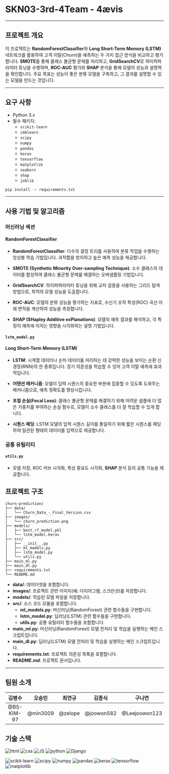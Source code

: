 # SKN03-3rd-4Team - 4ævis

---

## 프로젝트 개요

이 프로젝트는 **RandomForestClassifier**와 **Long Short-Term Memory (LSTM)** 네트워크를 활용하여 고객 이탈(Churn)을 예측하는 두 가지 접근 방식을 비교하고 평가합니다. **SMOTE**를 통해 클래스 불균형 문제를 처리하고, **GridSearchCV**로 하이퍼파라미터 튜닝을 수행하며, **ROC-AUC** 평가와 **SHAP** 분석을 통해 모델의 성능과 설명력을 확인합니다. 주요 목표는 성능이 좋은 분류 모델을 구축하고, 그 결과를 설명할 수 있는 모델을 만드는 것입니다.

---

## 요구 사항

- Python 3.x
- 필수 패키지:
  - `scikit-learn`
  - `imblearn`
  - `scipy`
  - `numpy`
  - `pandas`
  - `keras`
  - `tensorflow`
  - `matplotlib`
  - `seaborn`
  - `shap`
  - `joblib`

```bash
pip install -r requirements.txt
```

---

## 사용 기법 및 알고리즘

### 머신러닝 섹션

#### **RandomForestClassifier**

- **RandomForestClassifier**: 다수의 결정 트리를 사용하여 분류 작업을 수행하는 앙상블 학습 기법입니다. 과적합을 방지하고 높은 예측 성능을 제공합니다.
  
- **SMOTE (Synthetic Minority Over-sampling Technique)**: 소수 클래스의 데이터를 합성하여 클래스 불균형 문제를 해결하는 오버샘플링 기법입니다.
  
- **GridSearchCV**: 하이퍼파라미터 튜닝을 위해 교차 검증을 사용하는 그리드 탐색 방법으로, 최적의 모델 성능을 도출합니다.
  
- **ROC-AUC**: 모델의 분류 성능을 평가하는 지표로, 수신기 조작 특성(ROC) 곡선 아래 면적을 계산하여 성능을 측정합니다.
  
- **SHAP (SHapley Additive exPlanations)**: 모델의 예측 결과를 해석하고, 각 특징이 예측에 미치는 영향을 시각화하는 설명 기법입니다.


#### `lstm_model.py`

#### **Long Short-Term Memory (LSTM)**

- **LSTM**: 시계열 데이터나 순차 데이터를 처리하는 데 강력한 성능을 보이는 순환 신경망(RNN)의 한 종류입니다. 장기 의존성을 학습할 수 있어 고객 이탈 예측에 효과적입니다.
  
- **어텐션 메커니즘**: 모델이 입력 시퀀스의 중요한 부분에 집중할 수 있도록 도와주는 메커니즘으로, 예측 정확도를 향상시킵니다.
  
- **포컬 손실(Focal Loss)**: 클래스 불균형 문제를 해결하기 위해 어려운 샘플에 더 많은 가중치를 부여하는 손실 함수로, 모델이 소수 클래스를 더 잘 학습할 수 있게 합니다.
  
- **시퀀스 패딩**: LSTM 모델의 입력 시퀀스 길이를 통일하기 위해 짧은 시퀀스를 패딩하여 일관된 형태의 데이터를 입력으로 제공합니다.

### 공통 유틸리티

#### `utils.py`

- 모델 저장, ROC 커브 시각화, 특성 중요도 시각화, **SHAP** 분석 등의 공통 기능을 제공합니다.


## 프로젝트 구조

```
churn-prediction/
├── data/
│   └── Churn_Data_-_Final_Version.csv
├── images/
│   └── churn_prediction.png
├── models/
│   ├── best_rf_model.pkl
│   └── lstm_model.keras
├── src/
│   ├── __init__.py
│   ├── ml_models.py
│   ├── lstm_model.py
│   └── utils.py
├── main_ml.py
├── main_dl.py
├── requirements.txt
└── README.md
```

- **data/**: 데이터셋을 포함합니다.
- **images/**: 프로젝트 관련 이미지(예: 다이어그램, 스크린샷)를 저장합니다.
- **models/**: 학습된 모델 파일을 저장합니다.
- **src/**: 소스 코드 모듈을 포함합니다.
  - **ml_models.py**: 머신러닝(RandomForest) 관련 함수들을 구현합니다.
  - **lstm_model.py**: 딥러닝(LSTM) 관련 함수들을 구현합니다.
  - **utils.py**: 공통 유틸리티 함수들을 포함합니다.
- **main_ml.py**: 머신러닝(RandomForest) 모델 전처리 및 학습을 실행하는 메인 스크립트입니다.
- **main_dl.py**: 딥러닝(LSTM) 모델 전처리 및 학습을 실행하는 메인 스크립트입니다.
- **requirements.txt**: 프로젝트 의존성 목록을 포함합니다.
- **README.md**: 프로젝트 문서입니다.

---


## 팀원 소개
| 김병수 | 오승민 | 최연규 | 김종식 | 구나연 | 
|:--:|:--:|:--:|:--:|:--:|
| @BS-KIM-97 | @min3009 | @zelope | @joowon582 | @Leejoowon123 |
## 기술 스택

![html](https://img.shields.io/badge/HTML5-E34F26?style=for-the-badge&logo=html5&logoColor=white)
![css](https://img.shields.io/badge/CSS-239120?&style=for-the-badge&logo=css3&logoColor=white)
![JS](https://img.shields.io/badge/JavaScript-F7DF1E?style=for-the-badge&logo=JavaScript&logoColor=white)
![python](https://img.shields.io/badge/Python-14354C?style=for-the-badge&logo=python&logoColor=white)
![Django](https://img.shields.io/badge/Django-092E20?style=for-the-badge&logo=django&logoColor=white)


![scikit-learn](https://img.shields.io/badge/scikit--learn-F7931E?style=for-the-badge&logo=scikit-learn&logoColor=white)
![scipy](https://img.shields.io/badge/SciPy-8CAAE6?style=for-the-badge&logo=scipy&logoColor=white)
![numpy](https://img.shields.io/badge/Numpy-013243?style=for-the-badge&logo=numpy&logoColor=white)
![pandas](https://img.shields.io/badge/pandas-150458?style=for-the-badge&logo=pandas&logoColor=white)
![keras](https://img.shields.io/badge/Keras-D00000?style=for-the-badge&logo=keras&logoColor=white)
![tensorflow](https://img.shields.io/badge/TensorFlow-FF6F00?style=for-the-badge&logo=tensorflow&logoColor=white)
![matplotlib](https://img.shields.io/badge/Matplotlib-013243?style=for-the-badge&logo=matplotlib&logoColor=white)

